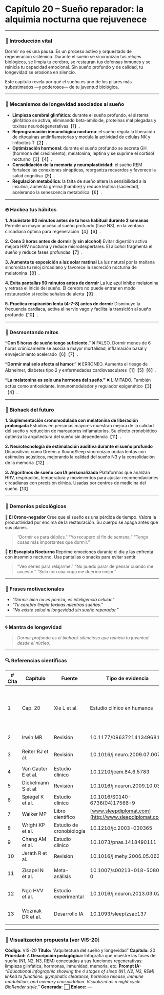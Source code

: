 # Capítulo 20 – Sueño reparador: la alquimia nocturna que rejuvenece

---

### 🌱 Introducción vital

Dormir no es una pausa. Es un proceso activo y orquestado de regeneración sistémica. Durante el sueño se sincronizan tus relojes biológicos, se limpia tu cerebro, se restauran tus defensas inmunes y se reinicia tu capacidad emocional. Sin sueño profundo y de calidad, tu longevidad se erosiona en silencio.

Este capítulo revela por qué el sueño es uno de los pilares más subestimados —y poderosos— de tu juventud biológica.

---

### 🧠 Mecanismos de longevidad asociados al sueño

* **Limpieza cerebral glinfática**: durante el sueño profundo, el sistema glinfático se activa, eliminando beta-amiloide, proteínas mal plegadas y toxinas neurodegenerativas【1】.
* **Reprogramación inmunológica nocturna**: el sueño regula la liberación de citoquinas antiinflamatorias y modula la actividad de células NK y linfocitos T【2】.
* **Optimización hormonal**: durante el sueño profundo se secreta GH (hormona del crecimiento), melatonina, leptina y se suprime el cortisol nocturno【3】【4】.
* **Consolidación de la memoria y neuroplasticidad**: el sueño REM fortalece las conexiones sinápticas, reorganiza recuerdos y favorece la salud cognitiva【5】.
* **Regulación metabólica**: la falta de sueño altera la sensibilidad a la insulina, aumenta grelina (hambre) y reduce leptina (saciedad), acelerando la senescencia metabólica【6】.

---

### 🔥 Hackea tus hábitos

**1. Acuéstate 90 minutos antes de tu hora habitual durante 2 semanas**
Permite un mayor acceso al sueño profundo (fase N3), en la ventana circadiana óptima para regeneración【4】【6】.

**2. Cena 3 horas antes de dormir (y sin alcohol)**
Evitar digestión activa mejora HRV nocturna y reduce microdespertares. El alcohol fragmenta el sueño y reduce fases profundas【7】.

**3. Aumenta tu exposición a luz solar matinal**
La luz natural por la mañana sincroniza tu reloj circadiano y favorece la secreción nocturna de melatonina【8】.

**4. Evita pantallas 90 minutos antes de dormir**
La luz azul inhibe melatonina y retrasa el inicio del sueño. El cerebro no puede entrar en modo restauración si recibe señales de alerta【9】.

**5. Practica respiración lenta (4-7-8) antes de dormir**
Disminuye la frecuencia cardíaca, activa el nervio vago y facilita la transición al sueño profundo【10】.

---

### 🧨 Desmontando mitos

**“Con 5 horas de sueño tengo suficiente.”**
❌ FALSO. Dormir menos de 6 horas crónicamente se asocia a mayor mortalidad, inflamación basal y envejecimiento acelerado【6】【7】.

**“Dormir mal solo afecta al humor.”**
❌ ERRÓNEO. Aumenta el riesgo de Alzheimer, diabetes tipo 2 y enfermedades cardiovasculares【1】【5】【6】.

**“La melatonina es solo una hormona del sueño.”**
❌ LIMITADO. También actúa como antioxidante, inmunomodulador y regulador epigenético【3】【4】.

---

### 🚀 Biohack del futuro

**1. Suplementación cronomodulada con melatonina de liberación prolongada**
Estudios en personas mayores muestran mejora de la calidad del sueño y reducción de marcadores inflamatorios. Su efecto cronobiótico optimiza la arquitectura del sueño sin dependencia【11】.

**2. Neurotecnología de estimulación auditiva durante el sueño profundo**
Dispositivos como Dreem o SoundSleep sincronizan ondas lentas con estímulos acústicos, mejorando la calidad del sueño N3 y la consolidación de la memoria【12】.

**3. Algoritmos de sueño con IA personalizada**
Plataformas que analizan HRV, respiración, temperatura y movimientos para ajustar recomendaciones circadianas con precisión clínica. Usadas por centros de medicina del sueño【13】.

---

### 🧠 Demonios psicológicos

**👤 El Crono-negador**
Cree que el sueño es una pérdida de tiempo. Valora la productividad por encima de la restauración. Su cuerpo se apaga antes que sus planes.

> “Dormir es para débiles.”
> “Yo recupero el fin de semana.”
> “Tengo cosas más importantes que dormir.”

**👤 El Escapista Nocturno**
Reprime emociones durante el día y las enfrenta con insomnio nocturno. Usa pantallas o snacks para evitar sentir.

> “Veo series para relajarme.”
> “No puedo parar de pensar cuando me acuesto.”
> “Solo con una copa me duermo mejor.”

---

### 💬 Frases motivacionales

* *“Dormir bien no es pereza, es inteligencia celular.”*
* *“Tu cerebro limpia toxinas mientras sueñas.”*
* *“No existe salud ni longevidad sin sueño reparador.”*

---

### 🌀 Mantra de longevidad

> *Dormir profundo es el biohack silencioso que reinicia tu juventud desde el núcleo.*

---

### 🔍 Referencias científicas

| # Cita | Capítulo            | Fuente                   | Tipo de evidencia                                     | DOI / URL                                              | Resumen                                                     |
| ------ | ------------------- | ------------------------ | ----------------------------------------------------- | ------------------------------------------------------ | ----------------------------------------------------------- |
| 1      | Cap. 20             | Xie L et al.             | Estudio clínico en humanos                            | 10.1126/science.1241224                                | Activación del sistema glinfático durante el sueño profundo |
| 2      | Irwin MR            | Revisión                 | 10.1177/0963721413496819                              | Regulación inmunológica mediada por el sueño           |                                                             |
| 3      | Reiter RJ et al.    | Revisión                 | 10.1016/j.neuro.2009.07.007                           | Melatonina como antioxidante y neuroprotector          |                                                             |
| 4      | Van Cauter E et al. | Estudio clínico          | 10.1210/jcem.84.6.5783                                | Secreción hormonal en sueño profundo                   |                                                             |
| 5      | Diekelmann S et al. | Revisión                 | 10.1016/j.neuron.2009.10.031                          | Consolidación de la memoria en sueño REM               |                                                             |
| 6      | Spiegel K et al.    | Estudio clínico          | 10.1016/S0140-6736(04)17568-9                         | Privación de sueño y disfunción metabólica             |                                                             |
| 7      | Walker MP           | Libro científico         | [www.sleepdiplomat.com](http://www.sleepdiplomat.com) | Impacto de la duración del sueño en salud              |                                                             |
| 8      | Wright KP et al.    | Estudio de cronobiología | 10.1210/jc.2003-030365                                | Luz matinal y sincronización circadiana                |                                                             |
| 9      | Chang AM et al.     | Estudio clínico          | 10.1073/pnas.1418490111                               | Luz azul y supresión de melatonina                     |                                                             |
| 10     | Jerath R et al.     | Revisión                 | 10.1016/j.mehy.2006.05.063                            | Respiración lenta y modulación autonómica              |                                                             |
| 11     | Zisapel N et al.    | Meta-análisis            | 10.1007/s00213-018-5080-0                             | Eficacia de melatonina prolongada en adultos mayores   |                                                             |
| 12     | Ngo HVV et al.      | Estudio experimental     | 10.1016/j.neuron.2013.03.020                          | Estimulación auditiva sincronizada y ondas lentas      |                                                             |
| 13     | Wozniak DR et al.   | Desarrollo IA            | 10.1093/sleep/zsac137                                 | Algoritmos inteligentes para personalización del sueño |                                                             |

---

### 🎨 Visualización propuesta \[ver VIS-20]

**Código:** VIS-20
**Título:** “Arquitectura del sueño y longevidad”
**Capítulo:** 20
**Prioridad:** A
**Descripción pedagógica:** Infografía que muestre las fases del sueño (N1, N2, N3, REM) conectadas a sus funciones regenerativas: limpieza glinfática, hormonas, inmunidad, memoria, etc.
**Prompt IA:**
*“Educational infographic showing the 4 stages of sleep (N1, N2, N3, REM) linked to functions: glymphatic clearance, hormone release, immune modulation, and memory consolidation. Visualized as a night cycle. BioRender style.”*
**Generada:** ⬜
**Enlace:** —

